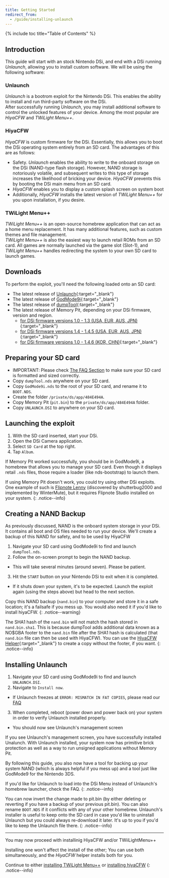 ```yaml
---
title: Getting Started
redirect_from:
  - /guide/installing-unlaunch
---
```


{% include toc title="Table of Contents" %}

## Introduction

This guide will start with an stock Nintendo DSi, and end with a DSi running _Unlaunch_, allowing you to install custom software. We will be using the following software:

### Unlaunch

_Unlaunch_ is a bootrom exploit for the Nintendo DSi. This enables the ability to install and run third-party software on the DSi.  
After successfully running _Unlaunch_, you may install additional software to control the unlocked features of your device. Among the most popular are _HiyaCFW_ and _TWiLight Menu++_.

### HiyaCFW

_HiyaCFW_ is custom firmware for the DSi. Essentially, this allows you to boot the DSi operating system entirely from an SD card. The advantages of this are as follows:

- Safety. _Unlaunch_ enables the ability to write to the onboard storage on the DSi (NAND-type flash storage). However, NAND storage is notoriously volatile, and subsequent writes to this type of storage increases the likelihood of bricking your device. _HiyaCFW_ prevents this by booting the DSi main menu from an SD card.
- _HiyaCFW_ enables you to display a custom splash screen on system boot
- Additionally, _HiyaCFW_ installs the latest version of _TWiLight Menu++_ for you upon installation, if you desire.

### TWiLight Menu++

_TWiLight Menu++_ is an open-source homebrew application that can act as a home menu replacement. It has many additional features, such as custom themes and file management.  
_TWiLight Menu++_ is also the easiest way to launch retail ROMs from an SD card. All games are normally launched via the game slot (Slot-1), and _TWiLight Menu++_ handles redirecting the system to your own SD card to launch games.

## Downloads

To perform the exploit, you'll need the following loaded onto an SD card:

- The latest release of [Unlaunch](https://problemkaputt.de/unlaunch.zip){:target="\_blank"}
- The latest release of [GodMode9i](https://github.com/RocketRobz/GodMode9i/releases){:target="\_blank"}
- The latest release of [dumpTool](https://github.com/zoogie/dumpTool/releases){:target="\_blank"}
- The latest release of Memory Pit, depending on your DSi firmware, version and region.
  - [for DSi firmware versions 1.0 - 1.3 (USA, EUR, AUS, JPN)](https://github.com/emiyl/dsi.cfw.guide/raw/master/assets/files/memory_pit/256/pit.bin){:target="\_blank"}
  - [for DSi firmware versions 1.4 - 1.4.5 (USA, EUR, AUS, JPN)](https://github.com/emiyl/dsi.cfw.guide/raw/master/assets/files/memory_pit/768_1024/pit.bin){:target="\_blank"}
  - [for DSi firmware versions 1.0 - 1.4.6 (KOR, CHN)](https://github.com/emiyl/dsi.cfw.guide/raw/master/assets/files/memory_pit/256/pit.bin){:target="\_blank"}

## Preparing your SD card

- IMPORTANT: Please check [The FAQ Section](https://dsi.cfw.guide/faq) to make sure your SD card is formatted and sized correctly.
- Copy `dumpTool.nds` anywhere on your SD card.
- Copy `GodMode9i.nds` to the root of your SD card, and rename it to `BOOT.NDS`.
- Create the folder `/private/ds/app/484E494A`.
- Copy Memory Pit (`pit.bin`) to the `private/ds/app/484E494A` folder.
- Copy `UNLAUNCH.DSI` to anywhere on your SD card.

## Launching the exploit

1. With the SD card inserted, start your DSi.
2. Open the DSi Camera application.
3. Select `SD Card` at the top right.
4. Tap `Album`.

If Memory Pit worked successfully, you should be in GodMode9i, a homebrew that allows you to manage your SD card. Even though it displays retail `.nds` files, those require a loader (like nds-bootstrap) to launch them.

If using Memory Pit doesn't work, you could try using other DSi exploits. One example of such is [Flipnote Lenny](installing-unlaunch-legacy) (discovered by shutterbug2000 and implemented by WinterMute), but it requires Flipnote Studio installed on your system.
{: .notice--info}

## Creating a NAND Backup

As previously discussed, NAND is the onboard system storage in your DSi. It contains all boot and OS files needed to run your device. We'll create a backup of this NAND for safety, and to be used by HiyaCFW

1. Navigate your SD card using GodMode9i to find and launch `dumpTool.nds`.
2. Follow the on-screen prompt to begin the NAND backup.

- This will take several minutes (around seven). Please be patient.

3. Hit the `START` button on your Nintendo DSi to exit when it is completed.

- If it shuts down your system, it's to be expected. Launch the exploit again (using the steps above) but head to the next section.

Copy this NAND backup (`nand.bin`) to your computer and store it in a safe location; it's a failsafe if you mess up. You would also need it if you'd like to install hiyaCFW.
{: .notice--warning}

The SHA1 hash of the `nand.bin` will not match the hash stored in `nand.bin.sha1`. This is because dumpTool adds additional data known as a NO\$GBA footer to the `nand.bin` file after the SHA1 hash is calculated (that `nand.bin` file can then be used with HiyaCFW). You can use the [HiyaCFW Helper](https://github.com/mondul/HiyaCFW-Helper/releases){:target="\_blank"} to create a copy without the footer, if you want.
{: .notice--info}

## Installing Unlaunch

1. Navigate your SD card using GodMode9i to find and launch `UNLAUNCH.DSI`.
2. Navigate to `Install now`.

- If Unlaunch freezes at `ERROR: MISMATCH IN FAT COPIES`, please read our [FAQ](/faq)

3. When completed, reboot (power down and power back on) your system in order to verify Unlaunch installed properly.

- You should now see Unlaunch's management screen

If you see Unlaunch's management screen, you have successfully installed Unalunch. With Unlaunch installed, your system now has primitive brick protection as well as a way to run unsigned applications without Memory Pit.

By following this guide, you also now have a tool for backing up your system NAND (which is always helpful if you mess up) and a tool just like GodMode9 for the Nintendo 3DS.

If you'd like for Unlaunch to load into the DSi Menu instead of Unlaunch's homebrew launcher, check the FAQ.
{: .notice--info}

You can now invert the change made to pit.bin (by either deleting or reverting if you have a backup of your previous pit.bin). You can also rename `BOOT.NDS` if it conflicts with any of your other homebrew. Unlaunch's installer is useful to keep onto the SD card in case you'd like to uninstall Unlaunch but you could always re-download it later. It's up to you if you'd like to keep the Unlaunch file there.
{: .notice--info}

---

You may now proceed with installinig HiyaCFW and/or TWiiLightMenu++

Installing one won't affect the install of the other; You can use both simultaneously, and the _HiyaCFW_ helper installs both for you.

Continue to either [installing TWiLight Menu++](installing-twilight-menu++) or [installing hiyaCFW](installing-hiyacfw)
{: .notice--info}
